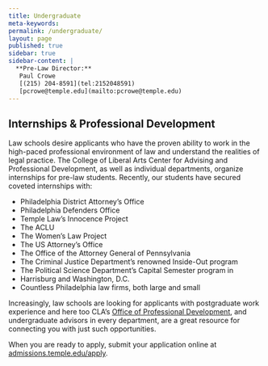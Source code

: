 ```yaml
---
title: Undergraduate
meta-keywords: 
permalink: /undergraduate/
layout: page
published: true
sidebar: true
sidebar-content: |
  **Pre-Law Director:**  
   Paul Crowe     
   [(215) 204-8591](tel:2152048591)  
   [pcrowe@temple.edu](mailto:pcrowe@temple.edu)  
---
```


## Internships & Professional Development

Law schools desire applicants who have the proven ability to work in the high-paced professional environment of law and understand the realities of legal practice. The College of Liberal Arts Center for Advising and Professional Development, as well as individual departments, organize internships for pre-law students. Recently, our students have secured coveted internships with:

- Philadelphia District Attorney’s Office
- Philadelphia Defenders Office
- Temple Law’s Innocence Project
- The ACLU
- The Women’s Law Project
- The US Attorney’s Office
- The Office of the Attorney General of Pennsylvania
- The Criminal Justice Department’s renowned Inside-Out program
- The Political Science Department’s Capital Semester program in
- Harrisburg and Washington, D.C.
- Countless Philadelphia law firms, both large and small

Increasingly, law schools are looking for applicants with postgraduate work experience and here too CLA’s [Office of Professional Development](https://liberalarts.temple.edu/advising/professional-development), and undergraduate advisors in every department, are a great resource for connecting you with just such opportunities.

When you are ready to apply, submit your application online at [admissions.temple.edu/apply](http://admissions.temple.edu/apply).
